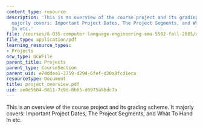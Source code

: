 ```yaml
---
content_type: resource
description: 'This is an overview of the course project and its grading scheme. It
  majorly covers: Important Project Dates, The Project Segments, and What To Hand
  In etc.'
file: /courses/6-035-computer-language-engineering-sma-5502-fall-2005/ae0d560408117c9d0b65d0975a9bdc7a_project_overview.pdf
file_type: application/pdf
learning_resource_types:
- Projects
ocw_type: OCWFile
parent_title: Projects
parent_type: CourseSection
parent_uid: e74ddea1-3759-d294-6fef-d20a8fcd1eca
resourcetype: Document
title: project_overview.pdf
uid: ae0d5604-0811-7c9d-0b65-d0975a9bdc7a
---
```

This is an overview of the course project and its grading scheme. It majorly covers: Important Project Dates, The Project Segments, and What To Hand In etc.